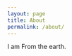 ```yaml
---
layout: page
title: About
permalink: /about/
---
```

I am From the earth.

[jekyll-organization]: https://github.com/jekyll
